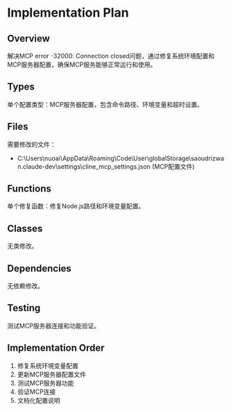 # Implementation Plan

## Overview
解决MCP error -32000: Connection closed问题，通过修复系统环境配置和MCP服务器配置，确保MCP服务能够正常运行和使用。

## Types
单个配置类型：MCP服务器配置，包含命令路径、环境变量和超时设置。

## Files
需要修改的文件：
- C:\Users\nuoai\AppData\Roaming\Code\User\globalStorage\saoudrizwan.claude-dev\settings\cline_mcp_settings.json (MCP配置文件)

## Functions
单个修复函数：修复Node.js路径和环境变量配置。

## Classes
无类修改。

## Dependencies
无依赖修改。

## Testing
测试MCP服务器连接和功能验证。

## Implementation Order
1. 修复系统环境变量配置
2. 更新MCP服务器配置文件
3. 测试MCP服务器功能
4. 验证MCP连接
5. 文档化配置说明
